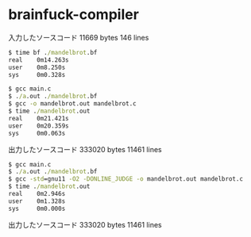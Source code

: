 # brainfuck-compiler

入力したソースコード
11669 bytes
146 lines

```bat
$ time bf ./mandelbrot.bf
real    0m14.263s
user    0m8.250s
sys     0m0.328s
```

```bat
$ gcc main.c
$ ./a.out ./mandelbrot.bf
$ gcc -o mandelbrot.out mandelbrot.c
$ time ./mandelbrot.out
real    0m21.421s
user    0m20.359s
sys     0m0.063s
```

出力したソースコード
333020 bytes
11461 lines

```bat
$ gcc main.c
$ ./a.out ./mandelbrot.bf
$ gcc -std=gnu11 -O2 -DONLINE_JUDGE -o mandelbrot.out mandelbrot.c
$ time ./mandelbrot.out
real    0m2.946s
user    0m1.328s
sys     0m0.000s
```

出力したソースコード
333020 bytes
11461 lines
